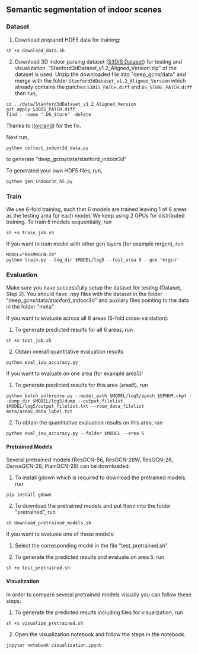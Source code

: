 ## Semantic segmentation of indoor scenes

### Dataset

1. Download prepared HDF5 data for training:
```
sh +x download_data.sh
```
2. Download 3D indoor parsing dataset (<a href="http://buildingparser.stanford.edu/dataset.html">S3DIS Dataset</a>) for testing and visualization. "Stanford3dDataset_v1.2_Aligned_Version.zip" of the dataset is used. Unzip the downloaded file into "deep_gcns/data" and merge with the folder `Stanford3dDataset_v1.2_Aligned_Version` which already contains the patches `S3DIS_PATCH.diff` and `DS_STORE_PATCH.diff` then run,

```
cd ../data/Stanford3dDataset_v1.2_Aligned_Version
git apply S3DIS_PATCH.diff
find . -name ".DS_Store" -delete
```

Thanks to (<a href="https://github.com/loicland/superpoint_graph">loicland</a>) for the fix.

Next run,

```
python collect_indoor3d_data.py
```
to generate "deep_gcns/data/stanford_indoor3d"

To generated your own HDF5 files, run,

```
python gen_indoor3d_h5.py
```


### Train

We use 6-fold training, such that 6 models are trained leaving 1 of 6 areas as the testing area for each model. We keep using 2 GPUs for distributed training. To train 6 models sequentially, run
```
sh +x train_job.sh
```
If you want to train model with other gcn layers (for example mrgcn), run
```
MODEL="ResMRGCN-28"
python train.py --log_dir $MODEL/log5 --test_area 5 --gcn 'mrgcn'
```

### Evaluation

Make sure you have successfully setup the dataset for testing (Dataset, Step 2). You should have .npy files with the dataset in the folder "deep_gcns/data/stanford_indoor3d" and auxilary files pointing to the data in the folder "meta". 

If you want to evaluate across all 6 areas (6-fold cross-validation):

1. To generate predicted results for all 6 areas, run
```
sh +x test_job.sh
```

2. Obtain overall quantitative evaluation results
```
python eval_iou_accuracy.py
```

If you want to evaluate on one area (for example area5):

1. To generate predicted results for this area (area5), run
```
python batch_inference.py --model_path $MODEL/log5/epoch_$EPNUM.ckpt --dump_dir $MODEL/log5/dump --output_filelist $MODEL/log5/output_filelist.txt --room_data_filelist meta/area5_data_label.txt
```
2. To obtain the quantitative evaluation results on this area, run
```
python eval_iou_accuracy.py --folder $MODEL --area 5
```

#### Pretrained Models

Several pretrained models (ResGCN-56, ResGCN-28W, ResGCN-28, DenseGCN-28, PlainGCN-28) can be downloaded:

1. To install gdown which is required to download the pretrained models, run
```
pip install gdown
```

2. To download the pretrained models and put them into the folder "pretrained", run
```
sh download_pretrained_models.sh
```

If you want to evaluate one of these models:

1. Select the corresponding model in the file "test_pretrained.sh" 

2. To generate the predicted results and evaluate on area 5, run
```
sh +x test_pretrained.sh
```

#### Visualization

In order to compare several pretrained models visually you can follow these steps:

1. To generate the predicted results including files for visualization, run
```
sh +x visualize_pretrained.sh
```

2. Open the visualization notebook and follow the steps in the notebook.
```
jupyter notebook visualization.ipynb
```
